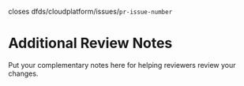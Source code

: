closes dfds/cloudplatform/issues/`pr-issue-number` 

# Additional Review Notes
Put your complementary notes here for helping reviewers review your changes.
